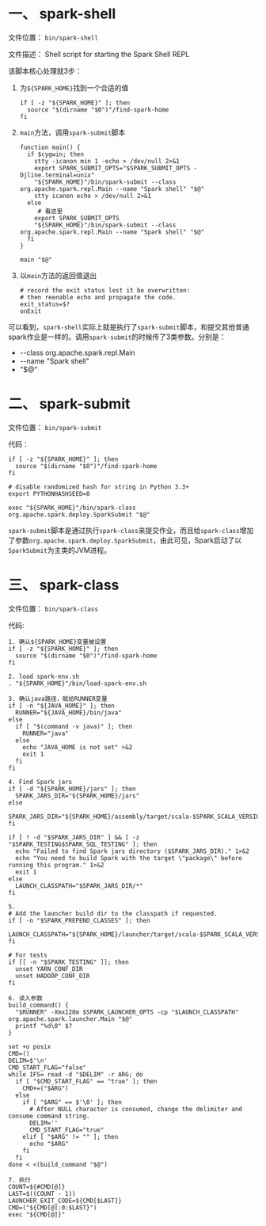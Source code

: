 # 一、 spark-shell

文件位置： `bin/spark-shell`

文件描述： Shell script for starting the Spark Shell REPL

该脚本核心处理就3步：

1. 为`${SPARK_HOME}`找到一个合适的值

   ```
   if [ -z "${SPARK_HOME}" ]; then
     source "$(dirname "$0")"/find-spark-home
   fi
   ```

2. `main`方法，调用`spark-submit`脚本

   ```
   function main() {
     if $cygwin; then
       stty -icanon min 1 -echo > /dev/null 2>&1
       export SPARK_SUBMIT_OPTS="$SPARK_SUBMIT_OPTS -Djline.terminal=unix"
       "${SPARK_HOME}"/bin/spark-submit --class org.apache.spark.repl.Main --name "Spark shell" "$@"
       stty icanon echo > /dev/null 2>&1
     else
     	# 看这里
       export SPARK_SUBMIT_OPTS
       "${SPARK_HOME}"/bin/spark-submit --class org.apache.spark.repl.Main --name "Spark shell" "$@"
     fi
   }
   
   main "$@"
   ```

3. 以`main`方法的返回值退出

   ```
   # record the exit status lest it be overwritten:
   # then reenable echo and propagate the code.
   exit_status=$?
   onExit
   ```



可以看到，`spark-shell`实际上就是执行了`spark-submit`脚本，和提交其他普通spark作业是一样的。调用`spark-submit`的时候传了3类参数。分别是：

- --class org.apache.spark.repl.Main
- --name "Spark shell"
- "$@"



# 二、 spark-submit

文件位置： `bin/spark-submit`

代码：

```
if [ -z "${SPARK_HOME}" ]; then
  source "$(dirname "$0")"/find-spark-home
fi

# disable randomized hash for string in Python 3.3+
export PYTHONHASHSEED=0

exec "${SPARK_HOME}"/bin/spark-class org.apache.spark.deploy.SparkSubmit "$@"
```

`spark-submit`脚本是通过执行`spark-class`来提交作业，而且给`spark-class`增加了参数`org.apache.spark.deploy.SparkSubmit`，由此可见，Spark启动了以`SparkSubmit`为主类的JVM进程。

# 三、 spark-class

文件位置： `bin/spark-class`

代码:

```
1. 确认${SPARK_HOME}变量被设置
if [ -z "${SPARK_HOME}" ]; then
  source "$(dirname "$0")"/find-spark-home
fi

2. load spark-env.sh
. "${SPARK_HOME}"/bin/load-spark-env.sh

3. 确认java路径，赋给RUNNER变量
if [ -n "${JAVA_HOME}" ]; then
  RUNNER="${JAVA_HOME}/bin/java"
else
  if [ "$(command -v java)" ]; then
    RUNNER="java"
  else
    echo "JAVA_HOME is not set" >&2
    exit 1
  fi
fi

4. Find Spark jars
if [ -d "${SPARK_HOME}/jars" ]; then
  SPARK_JARS_DIR="${SPARK_HOME}/jars"
else
  SPARK_JARS_DIR="${SPARK_HOME}/assembly/target/scala-$SPARK_SCALA_VERSION/jars"
fi

if [ ! -d "$SPARK_JARS_DIR" ] && [ -z "$SPARK_TESTING$SPARK_SQL_TESTING" ]; then
  echo "Failed to find Spark jars directory ($SPARK_JARS_DIR)." 1>&2
  echo "You need to build Spark with the target \"package\" before running this program." 1>&2
  exit 1
else
  LAUNCH_CLASSPATH="$SPARK_JARS_DIR/*"
fi

5. 
# Add the launcher build dir to the classpath if requested.
if [ -n "$SPARK_PREPEND_CLASSES" ]; then
  LAUNCH_CLASSPATH="${SPARK_HOME}/launcher/target/scala-$SPARK_SCALA_VERSION/classes:$LAUNCH_CLASSPATH"
fi

# For tests
if [[ -n "$SPARK_TESTING" ]]; then
  unset YARN_CONF_DIR
  unset HADOOP_CONF_DIR
fi

6. 读入参数
build_command() {
  "$RUNNER" -Xmx128m $SPARK_LAUNCHER_OPTS -cp "$LAUNCH_CLASSPATH" org.apache.spark.launcher.Main "$@"
  printf "%d\0" $?
}

set +o posix
CMD=()
DELIM=$'\n'
CMD_START_FLAG="false"
while IFS= read -d "$DELIM" -r ARG; do
  if [ "$CMD_START_FLAG" == "true" ]; then
    CMD+=("$ARG")
  else
    if [ "$ARG" == $'\0' ]; then
      # After NULL character is consumed, change the delimiter and consume command string.
      DELIM=''
      CMD_START_FLAG="true"
    elif [ "$ARG" != "" ]; then
      echo "$ARG"
    fi
  fi
done < <(build_command "$@")

7. 执行
COUNT=${#CMD[@]}
LAST=$((COUNT - 1))
LAUNCHER_EXIT_CODE=${CMD[$LAST]}
CMD=("${CMD[@]:0:$LAST}")
exec "${CMD[@]}"
```

